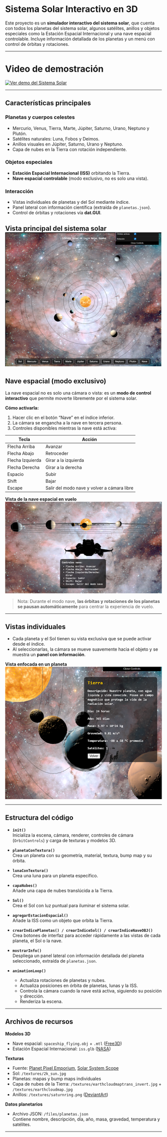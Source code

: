 # Sistema Solar Interactivo en 3D

Este proyecto es un **simulador interactivo del sistema solar**, que cuenta con todos los planetas del sistema solar, algunos satélites, anillos y objetos especiales como la Estación Espacial Internacional y una nave espacial controlable. Incluye información detallada de los planetas y un menú con control de órbitas y rotaciones.

---

# Video de demostración

[![Ver demo del Sistema Solar](https://img.youtube.com/vi/gft5sndfVmM/0.jpg)](https://www.youtube.com/watch?v=gft5sndfVmM)

---

## Características principales

### Planetas y cuerpos celestes
- Mercurio, Venus, Tierra, Marte, Júpiter, Saturno, Urano, Neptuno y Plutón.
- Satélites naturales: Luna, Fobos y Deimos.
- Anillos visuales en Júpiter, Saturno, Urano y Neptuno.
- Capa de nubes en la Tierra con rotación independiente.

### Objetos especiales
- **Estación Espacial Internacional (ISS)** orbitando la Tierra.
- **Nave espacial controlable** (modo exclusivo, no es solo una vista).

### Interacción
- Vistas individuales de planetas y del Sol mediante índice.
- Panel lateral con información científica (extraída de `planetas.json`).
- Control de órbitas y rotaciones vía **dat.GUI**.

**Vista principal del sistema solar**  
   ![Vista principal](vista_principal.png)
---

## Nave espacial (modo exclusivo)
La nave espacial no es solo una cámara o vista: es un **modo de control interactivo** que permite moverte libremente por el sistema solar.

**Cómo activarla:**
1. Hacer clic en el botón “Nave” en el índice inferior.
2. La cámara se engancha a la nave en tercera persona.
3. Controles disponibles mientras la nave está activa:

| Tecla        | Acción                    |
|-------------|---------------------------|
| Flecha Arriba | Avanzar                  |
| Flecha Abajo  | Retroceder               |
| Flecha Izquierda | Girar a la izquierda   |
| Flecha Derecha  | Girar a la derecha     |
| Espacio      | Subir                    |
| Shift        | Bajar                    |
| Escape       | Salir del modo nave y volver a cámara libre |

**Vista de la nave espacial en vuelo**  
   ![Vista nave](vista_nave.png)

> Nota: Durante el modo nave, **las órbitas y rotaciones de los planetas se pausan automáticamente** para centrar la experiencia de vuelo.

---

## Vistas individuales
- Cada planeta y el Sol tienen su vista exclusiva que se puede activar desde el índice.  
- Al seleccionarlas, la cámara se mueve suavemente hacia el objeto y se muestra un **panel con información**.

**Vista enfocada en un planeta**  
   ![Vista planeta](vista_planeta.png)

---

## Estructura del código

- **`init()`**  
  Inicializa la escena, cámara, renderer, controles de cámara (`OrbitControls`) y carga de texturas y modelos 3D.

- **`planetaConTextura()`**  
  Crea un planeta con su geometría, material, textura, bump map y su órbita.

- **`lunaConTextura()`**  
  Crea una luna para un planeta específico.

- **`capaNubes()`**  
  Añade una capa de nubes translúcida a la Tierra.

- **`Sol()`**  
  Crea el Sol con luz puntual para iluminar el sistema solar.

- **`agregarEstacionEspacial()`**  
  Añade la ISS como un objeto que orbita la Tierra.

- **`crearIndicePlanetas() / crearIndiceSol() / crearIndiceNaveOBJ()`**  
  Crea botones de interfaz para acceder rápidamente a las vistas de cada planeta, el Sol o la nave.

- **`mostrarInfo()`**  
  Despliega un panel lateral con información detallada del planeta seleccionado, extraída de `planetas.json`.

- **`animationLoop()`**  
  - Actualiza rotaciones de planetas y nubes.  
  - Actualiza posiciones en órbita de planetas, lunas y la ISS.  
  - Controla la cámara cuando la nave está activa, siguiendo su posición y dirección.  
  - Renderiza la escena.

---

## Archivos de recursos

**Modelos 3D**
- Nave espacial: `spaceship_flying.obj` + `.mtl` ([Free3D](https://free3d.com/3d-model/kameri-explorer-57154.html))
- Estación Espacial Internacional: `iss.glb` ([NASA](https://science.nasa.gov/3d-resources/international-space-station-iss-b/))

**Texturas**
- Fuente: [Planet Pixel Emporium](https://planetpixelemporium.com/), [Solar System Scope](https://www.solarsystemscope.com/)
- Sol: `/textures/2k_sun.jpg`
- Planetas: mapas y bump maps individuales
- Capa de nubes de la Tierra: `/textures/earthcloudmaptrans_invert.jpg` + `/textures/earthcloudmap.jpg`
- Anillos: `/textures/saturnring.png` ([DeviantArt](https://www.deviantart.com/alpha-element/art/Stock-Image-Saturn-Rings-393767006))

**Datos planetarios**
- Archivo JSON: `/files/planetas.json`  
  Contiene nombre, descripción, día, año, masa, gravedad, temperatura y satélites.

---
